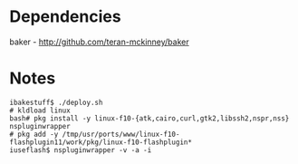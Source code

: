 Dependencies
============
baker - http://github.com/teran-mckinney/baker

Notes
=====

```
ibakestuff$ ./deploy.sh
# kldload linux
bash# pkg install -y linux-f10-{atk,cairo,curl,gtk2,libssh2,nspr,nss} nspluginwrapper
# pkg add -y /tmp/usr/ports/www/linux-f10-flashplugin11/work/pkg/linux-f10-flashplugin*
iuseflash$ nspluginwrapper -v -a -i
```
